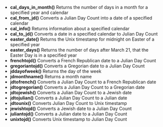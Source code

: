 - **cal_days_in_month()**	Returns the number of days in a month for a specified year and calendar
- **cal_from_jd()**	Converts a Julian Day Count into a date of a specified calendar
- **cal_info()**	Returns information about a specified calendar
- **cal_to_jd()**	Converts a date in a specified calendar to Julian Day Count
- **easter_date()**	Returns the Unix timestamp for midnight on Easter of a specified year
- **easter_days()**	Returns the number of days after March 21, that the Easter Day is in a specified year
- **frenchtojd()**	Converts a French Republican date to a Julian Day Count
- **gregoriantojd()**	Converts a Gregorian date to a Julian Day Count
- **jddayofweek()**	Returns the day of the week
- **jdmonthname()**	Returns a month name
- **jdtofrench()**	Converts a Julian Day Count to a French Republican date
- **jdtogregorian()**	Converts a Julian Day Count to a Gregorian date
- **jdtojewish()**	Converts a Julian Day Count to a Jewish date
- **jdtojulian()**	Converts a Julian Day Count to a Julian date
- **jdtounix()**	Converts Julian Day Count to Unix timestamp
- **jewishtojd()**	Converts a Jewish date to a Julian Day Count
- **juliantojd()**	Converts a Julian date to a Julian Day Count
- **unixtojd()**	Converts Unix timestamp to Julian Day Count
